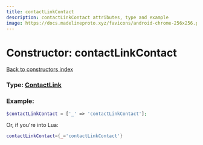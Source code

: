 ```yaml
---
title: contactLinkContact
description: contactLinkContact attributes, type and example
image: https://docs.madelineproto.xyz/favicons/android-chrome-256x256.png
---
```

# Constructor: contactLinkContact  
[Back to constructors index](index.md)






### Type: [ContactLink](../types/ContactLink.md)


### Example:

```php
$contactLinkContact = ['_' => 'contactLinkContact'];
```  


Or, if you're into Lua:

```lua
contactLinkContact={_='contactLinkContact'}

```


